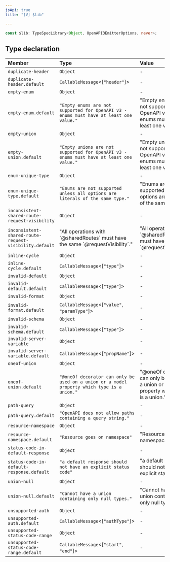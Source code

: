 ```yaml
---
jsApi: true
title: "[V] $lib"

---
```

```ts
const $lib: TypeSpecLibrary<Object, OpenAPI3EmitterOptions, never>;
```

## Type declaration

| Member | Type | Value |
| :------ | :------ | :------ |
| `duplicate-header` | `Object` | - |
| `duplicate-header.default` | `CallableMessage`<[`"header"`]\> | - |
| `empty-enum` | `Object` | - |
| `empty-enum.default` | `"Empty enums are not supported for OpenAPI v3 - enums must have at least one value."` | "Empty enums are not supported for OpenAPI v3 - enums must have at least one value." |
| `empty-union` | `Object` | - |
| `empty-union.default` | `"Empty unions are not supported for OpenAPI v3 - enums must have at least one value."` | "Empty unions are not supported for OpenAPI v3 - enums must have at least one value." |
| `enum-unique-type` | `Object` | - |
| `enum-unique-type.default` | `"Enums are not supported unless all options are literals of the same type."` | "Enums are not supported unless all options are literals of the same type." |
| `inconsistent-shared-route-request-visibility` | `Object` | - |
| `inconsistent-shared-route-request-visibility.default` | "All operations with \`@sharedRoutes\` must have the same \`@requestVisibility\`." | "All operations with \`@sharedRoutes\` must have the same \`@requestVisibility\`." |
| `inline-cycle` | `Object` | - |
| `inline-cycle.default` | `CallableMessage`<[`"type"`]\> | - |
| `invalid-default` | `Object` | - |
| `invalid-default.default` | `CallableMessage`<[`"type"`]\> | - |
| `invalid-format` | `Object` | - |
| `invalid-format.default` | `CallableMessage`<[`"value"`, `"paramType"`]\> | - |
| `invalid-schema` | `Object` | - |
| `invalid-schema.default` | `CallableMessage`<[`"type"`]\> | - |
| `invalid-server-variable` | `Object` | - |
| `invalid-server-variable.default` | `CallableMessage`<[`"propName"`]\> | - |
| `oneof-union` | `Object` | - |
| `oneof-union.default` | `"@oneOf decorator can only be used on a union or a model property which type is a union."` | "@oneOf decorator can only be used on a union or a model property which type is a union." |
| `path-query` | `Object` | - |
| `path-query.default` | `"OpenAPI does not allow paths containing a query string."` | - |
| `resource-namespace` | `Object` | - |
| `resource-namespace.default` | `"Resource goes on namespace"` | "Resource goes on namespace" |
| `status-code-in-default-response` | `Object` | - |
| `status-code-in-default-response.default` | `"a default response should not have an explicit status code"` | "a default response should not have an explicit status code" |
| `union-null` | `Object` | - |
| `union-null.default` | `"Cannot have a union containing only null types."` | "Cannot have a union containing only null types." |
| `unsupported-auth` | `Object` | - |
| `unsupported-auth.default` | `CallableMessage`<[`"authType"`]\> | - |
| `unsupported-status-code-range` | `Object` | - |
| `unsupported-status-code-range.default` | `CallableMessage`<[`"start"`, `"end"`]\> | - |
